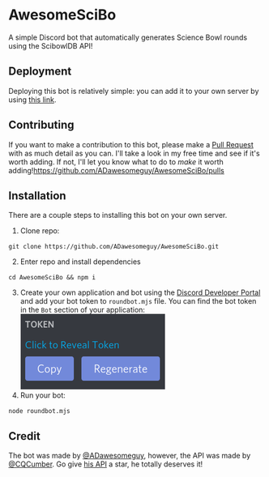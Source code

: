 # AwesomeSciBo
A simple Discord bot that automatically generates Science Bowl rounds using the ScibowlDB API!

## Deployment
Deploying this bot is relatively simple: you can add it to your own server by using [this link](http://scibot.adawesome.tech/).

## Contributing
If you want to make a contribution to this bot, please make a [Pull Request](https://github.com/ADawesomeguy/AwesomeSciBo/pulls) with as much detail as you can. I'll take a look in my free time and see if it's worth adding. If not, I'll let you know what to do to *make* it worth adding!https://github.com/ADawesomeguy/AwesomeSciBo/pulls

## Installation
There are a couple steps to installing this bot on your own server.
1) Clone repo:
```
git clone https://github.com/ADawesomeguy/AwesomeSciBo.git
```
2) Enter repo and install dependencies
```
cd AwesomeSciBo && npm i
```
3) Create your own application and bot using the [Discord Developer Portal](https://discord.com/developers) and add your bot token to `roundbot.mjs` file. You can find the bot token in the `Bot` section of your application:
![](images/discord-developer.png)
4) Run your bot:
```
node roundbot.mjs
```

## Credit
The bot was made by [@ADawesomeguy](https://github.com/ADawesomeguy), however, the API was made by [@CQCumber](https://github.com/CQCumber). Go give [his API](https://github.com/CQCumbers/ScibowlDB) a star, he totally deserves it!